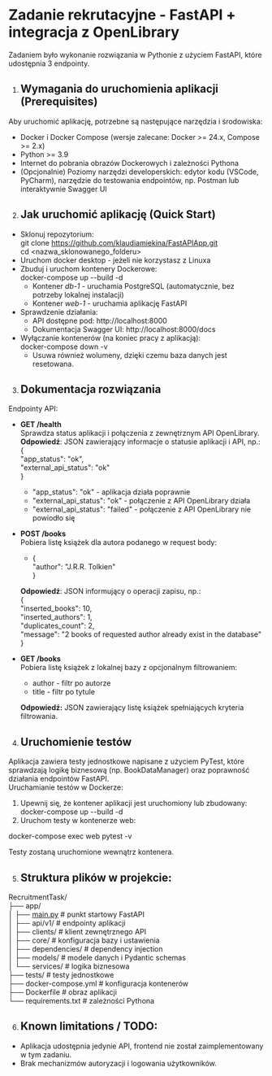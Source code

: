 # Zadanie rekrutacyjne \- FastAPI \+ integracja z OpenLibrary

Zadaniem było wykonanie rozwiązania w Pythonie z użyciem FastAPI, które udostępnia 3 endpointy.

1. ## Wymagania do uruchomienia aplikacji (Prerequisites)

Aby uruchomić aplikację, potrzebne są następujące narzędzia i środowiska:

* Docker i Docker Compose (wersje zalecane: Docker \>= 24.x, Compose \>= 2.x)  
* Python \>= 3.9  
* Internet do pobrania obrazów Dockerowych i zależności Pythona  
* (Opcjonalnie) Poziomy narzędzi developerskich: edytor kodu (VSCode, PyCharm), narzędzie do testowania endpointów, np. Postman lub interaktywnie Swagger UI

2. ## Jak uruchomić aplikację (Quick Start)

* Sklonuj repozytorium:  
  git clone https://github.com/klaudiamiekina/FastAPIApp.git   
  cd \<nazwa\_sklonowanego\_folderu\>  
* Uruchom docker desktop \- jeżeli nie korzystasz z Linuxa  
* Zbuduj i uruchom kontenery Dockerowe:  
  docker-compose up \--build \-d  
  * Kontener *db-1* \- uruchamia PostgreSQL (automatycznie, bez potrzeby lokalnej instalacji)  
  * Kontener *web-1* \- uruchamia aplikację FastAPI  
* Sprawdzenie działania:  
  * API dostępne pod: http://localhost:8000  
  * Dokumentacja Swagger UI: http://localhost:8000/docs  
* Wyłączanie kontenerów (na koniec pracy z aplikacją):  
  docker-compose down \-v  
  * Usuwa również wolumeny, dzięki czemu baza danych jest resetowana.

3. ## Dokumentacja rozwiązania

Endpointy API:

* **GET /health**  
  Sprawdza status aplikacji i połączenia z zewnętrznym API OpenLibrary.  
  **Odpowiedź**: JSON zawierający informacje o statusie aplikacji i API, np.:  
  {  
      "app\_status": "ok",  
      "external\_api\_status": "ok"  
  }  
  * "app\_status": "ok" \- aplikacja działa poprawnie  
  * "external\_api\_status": "ok" \- połączenie z API OpenLibrary działa  
  * "external\_api\_status": "failed" \- połączenie z API OpenLibrary nie powiodło się

* **POST /books**  
  Pobiera listę książek dla autora podanego w request body:  
  * {  
        "author": "J.R.R. Tolkien"  
    }

    
  **Odpowiedź**: JSON informujący o operacji zapisu, np.:  
  {  
      "inserted\_books": 10,  
      "inserted\_authors": 1,  
      "duplicates\_count": 2,  
      "message": "2 books of requested author already exist in the database"  
  }

* **GET /books**  
  Pobiera listę książek z lokalnej bazy z opcjonalnym filtrowaniem:  
  * author \- filtr po autorze  
  * title \- filtr po tytule

  **Odpowiedź:** JSON zawierający listę książek spełniających kryteria filtrowania.

4. ## Uruchomienie testów

Aplikacja zawiera testy jednostkowe napisane z użyciem PyTest, które sprawdzają logikę biznesową (np. BookDataManager) oraz poprawność działania endpointów FastAPI.  
Uruchamianie testów w Dockerze:

1. Upewnij się, że kontener aplikacji jest uruchomiony lub zbudowany:  
   docker-compose up \--build \-d  
2. Uruchom testy w kontenerze web:

docker-compose exec web pytest \-v

Testy zostaną uruchomione wewnątrz kontenera.

5. ## Struktura plików w projekcie:

RecruitmentTask/  
├── app/  
│   ├── [main.py](http://main.py) \# punkt startowy FastAPI  
│   ├── api/v1/ \# endpointy aplikacji  
│   ├── clients/ \# klient zewnętrznego API  
│   ├── core/ \# konfiguracja bazy i ustawienia  
│   ├── dependencies/ \# dependency injection  
│   ├── models/ \# modele danych i Pydantic schemas  
│   └── services/ \# logika biznesowa  
├── tests/ \# testy jednostkowe  
├── docker-compose.yml \# konfiguracja kontenerów  
├── Dockerfile \# obraz aplikacji  
└── requirements.txt \# zależności Pythona

6. ## Known limitations / TODO:

* Aplikacja udostępnia jedynie API, frontend nie został zaimplementowany w tym zadaniu.  
* Brak mechanizmów autoryzacji i logowania użytkowników.